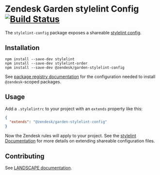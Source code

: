 # Zendesk Garden stylelint Config [![Build Status](https://travis-ci.com/zendeskgarden/stylelint-config.svg?token=dDt9s6smCMgz269xNbpz&branch=master)](https://travis-ci.com/zendeskgarden/stylelint-config)

The `stylelint-config` package exposes a shareable [stylelint
config](http://stylelint.io/?%2Fdocs%2Fuser-guide%2Fconfiguration.md).

## Installation

    npm install --save-dev stylelint
    npm install --save-dev stylelint-order
    npm install --save-dev @zendesk/garden-stylelint-config

See [package registry
documentation](https://github.com/zendeskgarden/LANDSCAPE/wiki/Package-Registry)
for the configuration needed to install `@zendesk`-scoped packages.

## Usage

Add a `.stylelintrc` to your project with an `extends` property like this:

```json
{
  "extends": "@zendesk/garden-stylelint-config"
}
```

Now the Zendesk rules will apply to your project. See the [stylelint
Documentation](http://stylelint.io/?%2Fdocs%2Fuser-guide%2Fconfiguration.md)
for more details on extending shareable configuration files.

## Contributing

See [LANDSCAPE
documentation](https://github.com/zendeskgarden/LANDSCAPE/wiki/Contributing).
